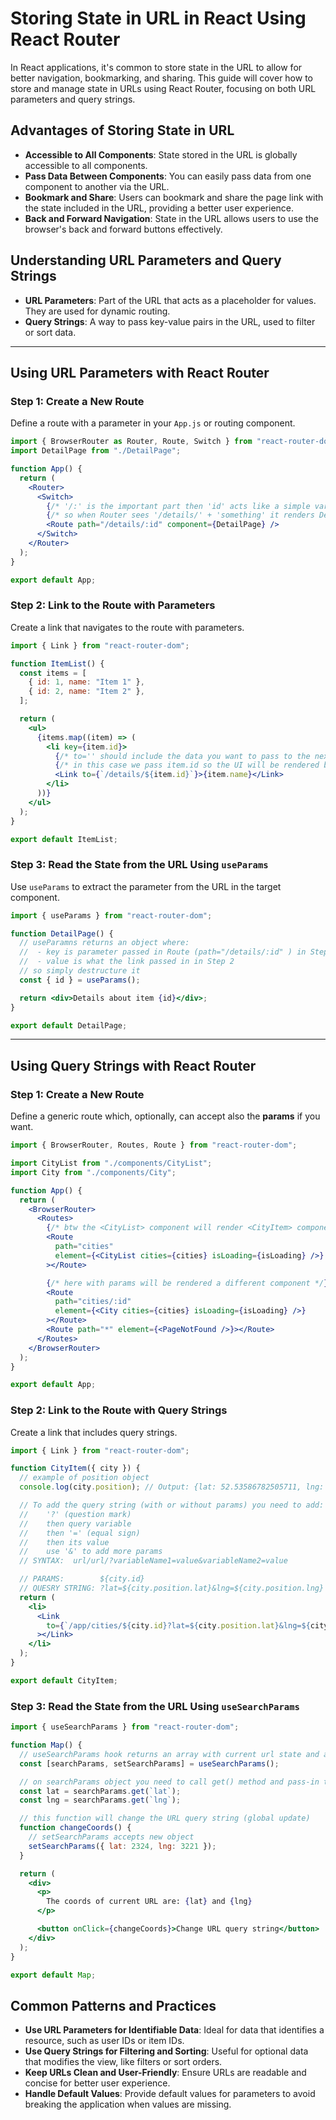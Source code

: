 # Storing State in URL in React Using React Router

In React applications, it's common to store state in the URL to allow for better navigation, bookmarking, and sharing. This guide will cover how to store and manage state in URLs using React Router, focusing on both URL parameters and query strings.

## Advantages of Storing State in URL

- **Accessible to All Components**: State stored in the URL is globally accessible to all components.
- **Pass Data Between Components**: You can easily pass data from one component to another via the URL.
- **Bookmark and Share**: Users can bookmark and share the page link with the state included in the URL, providing a better user experience.
- **Back and Forward Navigation**: State in the URL allows users to use the browser's back and forward buttons effectively.

## Understanding URL Parameters and Query Strings

- **URL Parameters**: Part of the URL that acts as a placeholder for values. They are used for dynamic routing.
- **Query Strings**: A way to pass key-value pairs in the URL, used to filter or sort data.

---

## Using URL Parameters with React Router

### Step 1: Create a New Route

Define a route with a parameter in your `App.js` or routing component.

```jsx
import { BrowserRouter as Router, Route, Switch } from "react-router-dom";
import DetailPage from "./DetailPage";

function App() {
  return (
    <Router>
      <Switch>
        {/* '/:' is the important part then 'id' acts like a simple variable for the 'useParams' */}
        {/* so when Router sees '/details/' + 'something' it renders DetailPage */}
        <Route path="/details/:id" component={DetailPage} />
      </Switch>
    </Router>
  );
}

export default App;
```

### Step 2: Link to the Route with Parameters

Create a link that navigates to the route with parameters.

```jsx
import { Link } from "react-router-dom";

function ItemList() {
  const items = [
    { id: 1, name: "Item 1" },
    { id: 2, name: "Item 2" },
  ];

  return (
    <ul>
      {items.map((item) => (
        <li key={item.id}>
          {/* to='' should include the data you want to pass to the next page */}
          {/* in this case we pass item.id so the UI will be rendered basing on this info */}
          <Link to={`/details/${item.id}`}>{item.name}</Link>
        </li>
      ))}
    </ul>
  );
}

export default ItemList;
```

### Step 3: Read the State from the URL Using `useParams`

Use `useParams` to extract the parameter from the URL in the target component.

```jsx
import { useParams } from "react-router-dom";

function DetailPage() {
  // useParamns returns an object where:
  //  - key is parameter passed in Route (path="/details/:id" ) in Step 1
  //  - value is what the link passed in in Step 2
  // so simply destructure it
  const { id } = useParams();

  return <div>Details about item {id}</div>;
}

export default DetailPage;
```

---

## Using Query Strings with React Router

### Step 1: Create a New Route

Define a generic route which, optionally, can accept also the **params** if you want.

```jsx
import { BrowserRouter, Routes, Route } from "react-router-dom";

import CityList from "./components/CityList";
import City from "./components/City";

function App() {
  return (
    <BrowserRouter>
      <Routes>
        {/* btw the <CityList> component will render <CityItem> components */}
        <Route
          path="cities"
          element={<CityList cities={cities} isLoading={isLoading} />}
        ></Route>

        {/* here with params will be rendered a different component */}
        <Route
          path="cities/:id"
          element={<City cities={cities} isLoading={isLoading} />}
        ></Route>
        <Route path="*" element={<PageNotFound />}></Route>
      </Routes>
    </BrowserRouter>
  );
}

export default App;
```

### Step 2: Link to the Route with Query Strings

Create a link that includes query strings.

```jsx
import { Link } from "react-router-dom";

function CityItem({ city }) {
  // example of position object
  console.log(city.position); // Output: {lat: 52.53586782505711, lng: 13.376933665713324}

  // To add the query string (with or without params) you need to add:
  //    '?' (question mark)
  //    then query variable
  //    then '=' (equal sign)
  //    then its value
  //    use '&' to add more params
  // SYNTAX:  url/url/?variableName1=value&variableName2=value

  // PARAMS:        ${city.id}
  // QUESRY STRING: ?lat=${city.position.lat}&lng=${city.position.lng}
  return (
    <li>
      <Link
        to={`/app/cities/${city.id}?lat=${city.position.lat}&lng=${city.position.lng}`}
      ></Link>
    </li>
  );
}

export default CityItem;
```

### Step 3: Read the State from the URL Using `useSearchParams`

```jsx
import { useSearchParams } from "react-router-dom";

function Map() {
  // useSearchParams hook returns an array with current url state and a function to update it
  const [searchParams, setSearchParams] = useSearchParams();

  // on searchParams object you need to call get() method and pass-in the quesry string variable name
  const lat = searchParams.get(`lat`);
  const lng = searchParams.get(`lng`);

  // this function will change the URL query string (global update)
  function changeCoords() {
    // setSearchParams accepts new object
    setSearchParams({ lat: 2324, lng: 3221 });
  }

  return (
    <div>
      <p>
        The coords of current URL are: {lat} and {lng}
      </p>

      <button onClick={changeCoords}>Change URL query string</button>
    </div>
  );
}

export default Map;
```

## Common Patterns and Practices

- **Use URL Parameters for Identifiable Data**: Ideal for data that identifies a resource, such as user IDs or item IDs.
- **Use Query Strings for Filtering and Sorting**: Useful for optional data that modifies the view, like filters or sort orders.
- **Keep URLs Clean and User-Friendly**: Ensure URLs are readable and concise for better user experience.
- **Handle Default Values**: Provide default values for parameters to avoid breaking the application when values are missing.
